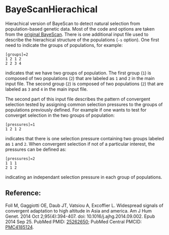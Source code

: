 # BayeScanHierachical
Hierachical version of BayeScan to detect natural selection from population-based genetic data. Most of the code and options are taken from the [original BayeScan](https://github.com/mfoll/BayeScan). There is one additional input file used to describe the hierachical structure of the populations (`-s` option). One first need to indicate the groups of populations, for example:
```
[groups]=2
1 2 1 2
2 2 3 4
```
indicates that we have two groups of population. The first group (`1`) is composed of two populations (`2`) that are labeled as `1` and `2` in the main input file. The second group (`2`) is composed of two populations (`2`) that are labeled as `3` and `4` in the main input file.

The second part of this input file describes the pattern of convergent selection tested by assigning common selection pressures to the groups of populations previously defined. For example if one wants to test for converget selection in the two groups of population:
```
[pressures]=1
1 2 1 2 
```
indicates that there is one selection pressure containing two groups labeled as `1` and `2`. When convergent selection if not of a particular interest, the pressures can be defined as:
```
[pressures]=2
1 1 1 
2 1 2
```
indicating an independant selection pressure in each group of populations.

## Reference: 
Foll M, Gaggiotti OE, Daub JT, Vatsiou A, Excoffier L. Widespread signals of convergent adaptation to high altitude in Asia and america. Am J Hum Genet. 2014 Oct 2;95(4):394-407. doi: 10.1016/j.ajhg.2014.09.002. Epub 2014 Sep 25. PubMed PMID: [25262650](https://www.ncbi.nlm.nih.gov/pubmed/25262650); PubMed Central PMCID: [PMC4185124](https://www.ncbi.nlm.nih.gov/pmc/articles/PMC4185124/). 
